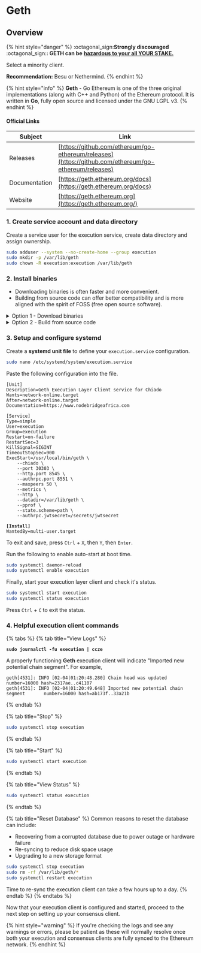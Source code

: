# Geth

## Overview

{% hint style="danger" %}
:octagonal\_sign:**Strongly discouraged** :octagonal\_sign:**: GETH can be** [**hazardous to your all YOUR STAKE.**](https://twitter.com/EthDreamer/status/1749355402473410714)

Select a minority client.

**Recommendation:** Besu or Nethermind.
{% endhint %}

{% hint style="info" %}
**Geth** - Go Ethereum is one of the three original implementations (along with C++ and Python) of the Ethereum protocol. It is written in **Go**, fully open source and licensed under the GNU LGPL v3.
{% endhint %}

#### Official Links

| Subject       | Link                                                                                                 |
| ------------- | ---------------------------------------------------------------------------------------------------- |
| Releases      | [https://github.com/ethereum/go-ethereum/releases](https://github.com/ethereum/go-ethereum/releases) |
| Documentation | [https://geth.ethereum.org/docs](https://geth.ethereum.org/docs)                                     |
| Website       | [https://geth.ethereum.org](https://geth.ethereum.org/)                                              |

### 1. Create service account and data directory

Create a service user for the execution service, create data directory and assign ownership.

```bash
sudo adduser --system --no-create-home --group execution
sudo mkdir -p /var/lib/geth
sudo chown -R execution:execution /var/lib/geth
```

### **2. Install binaries**

* Downloading binaries is often faster and more convenient.
* Building from source code can offer better compatibility and is more aligned with the spirit of FOSS (free open source software).

<details>

<summary>Option 1 - Download binaries</summary>

<pre class="language-bash"><code class="lang-bash">RELEASE_URL="https://geth.ethereum.org/downloads"
<strong>FILE="https://gethstore.blob.core.windows.net/builds/geth-linux-amd64[a-zA-Z0-9./?=_%:-]*.tar.gz"
</strong>BINARIES_URL="$(curl -s $RELEASE_URL | grep -Eo $FILE | head -1)"

echo Downloading URL: $BINARIES_URL

cd $HOME
wget -O geth.tar.gz $BINARIES_URL
tar -xzvf geth.tar.gz -C $HOME
rm geth.tar.gz
sudo mv $HOME/geth-* geth
</code></pre>

Install the binaries.

```bash
sudo mv $HOME/geth/geth /usr/local/bin
```

</details>

<details>

<summary>Option 2 - Build from source code</summary>

Install Go dependencies

```bash
wget -O go.tar.gz https://go.dev/dl/go1.19.6.linux-amd64.tar.gz
sudo rm -rf /usr/local/go && sudo tar -C /usr/local -xzf go.tar.gz
echo export PATH=$PATH:/usr/local/go/bin >> $HOME/.bashrc
source $HOME/.bashrc
```

Verify Go is properly installed by checking the version and cleanup files.

```bash
go version
rm go.tar.gz
```

Install build dependencies.

```bash
sudo apt-get update
sudo apt install build-essential git
```

Build the binary.

```bash
mkdir -p ~/git
cd ~/git
git clone -b master https://github.com/ethereum/go-ethereum.git
cd go-ethereum
# Get new tags
git fetch --tags
# Get latest tag name
latestTag=$(git describe --tags `git rev-list --tags --max-count=1`)
# Checkout latest tag
git checkout $latestTag
# Build
make geth
```

Install the binary.

<pre class="language-bash"><code class="lang-bash"><strong>sudo cp $HOME/git/go-ethereum/build/bin/geth /usr/local/bin
</strong></code></pre>

</details>

### **3. Setup and configure systemd**

Create a **systemd unit file** to define your `execution.service` configuration.

```bash
sudo nano /etc/systemd/system/execution.service
```

Paste the following configuration into the file.

<pre class="language-bash"><code class="lang-bash">[Unit]
Description=Geth Execution Layer Client service for Chiado
Wants=network-online.target
After=network-online.target
Documentation=https://www.nodebridgeafrica.com

[Service]
Type=simple
User=execution
Group=execution
Restart=on-failure
RestartSec=3
KillSignal=SIGINT
TimeoutStopSec=900
ExecStart=/usr/local/bin/geth \
    --chiado \
    --port 30303 \
    --http.port 8545 \
    --authrpc.port 8551 \
    --maxpeers 50 \
    --metrics \
    --http \
    --datadir=/var/lib/geth \
    --pprof \
    --state.scheme=path \
    --authrpc.jwtsecret=/secrets/jwtsecret
   
<strong>[Install]
</strong>WantedBy=multi-user.target
</code></pre>

To exit and save, press `Ctrl` + `X`, then `Y`, then `Enter`.

Run the following to enable auto-start at boot time.

```bash
sudo systemctl daemon-reload
sudo systemctl enable execution
```

Finally, start your execution layer client and check it's status.

```bash
sudo systemctl start execution
sudo systemctl status execution
```

Press `Ctrl` + `C` to exit the status.

### 4. Helpful execution client commands

{% tabs %}
{% tab title="View Logs" %}
<pre class="language-bash"><code class="lang-bash"><strong>sudo journalctl -fu execution | ccze
</strong></code></pre>

A properly functioning **Geth** execution client will indicate "Imported new potential chain segment". For example,

```
geth[4531]: INFO [02-04|01:20:48.280] Chain head was updated    number=16000 hash=2317ae..c41107
geth[4531]: INFO [02-04|01:20:49.648] Imported new potential chain segment       number=16000 hash=ab173f..33a21b
```
{% endtab %}

{% tab title="Stop" %}
```bash
sudo systemctl stop execution
```
{% endtab %}

{% tab title="Start" %}
```bash
sudo systemctl start execution
```
{% endtab %}

{% tab title="View Status" %}
```bash
sudo systemctl status execution
```
{% endtab %}

{% tab title="Reset Database" %}
Common reasons to reset the database can include:

* Recovering from a corrupted database due to power outage or hardware failure
* Re-syncing to reduce disk space usage
* Upgrading to a new storage format

```bash
sudo systemctl stop execution
sudo rm -rf /var/lib/geth/*
sudo systemctl restart execution
```

Time to re-sync the execution client can take a few hours up to a day.
{% endtab %}
{% endtabs %}

Now that your execution client is configured and started, proceed to the next step on setting up your consensus client.

{% hint style="warning" %}
If you're checking the logs and see any warnings or errors, please be patient as these will normally resolve once both your execution and consensus clients are fully synced to the Ethereum network.
{% endhint %}
